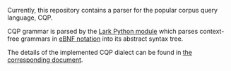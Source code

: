 Currently, this repository contains a parser for the popular corpus query language, CQP.

CQP grammar is parsed by the [Lark Python module](https://github.com/lark-parser/lark) which parses context-free grammars in [eBNF notation](https://en.wikipedia.org/wiki/Extended_Backus%E2%80%93Naur_form) into its abstract syntax tree.

The details of the implemented CQP dialect can be found in [the corresponding document](./docs/cqp_dialect.md).